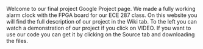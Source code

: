 Welcome to our final project Google Project page. We made a fully working alarm clock with the FPGA board for our ECE 287 class. On this website you will find the full description of our project in the Wiki tab. To the left you can watch a demonstration of our project if you click on VIDEO. If you want to use our code you can get it by clicking on the Source tab and downloading the files.